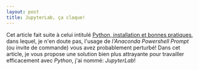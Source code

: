 ```yaml
---
layout: post
title: JupyterLab, ça claque!
---
```


Cet article fait suite à celui intitulé [Python, installation et bonnes pratiques](https://clementroussel.github.io/clementroussel/2022/10/26/Python-installations-et-bonnes-pratiques.html), dans lequel, je n'en doute pas, l'usage de *l'Anaconda Powershell Prompt* (ou invite de commande) vous avez probablement perturbé! Dans cet article, je vous propose une solution bien plus attrayante pour travailler efficacement avec *Python*, j'ai nommé: *JupyterLab*!